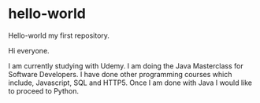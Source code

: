 # hello-world
Hello-world my first repository.

Hi everyone.

I am currently studying with Udemy. I am doing the Java Masterclass for Software Developers. I have done other programming courses which include, Javascript, SQL and HTTP5. Once I am done with Java I would like to proceed to Python.  
